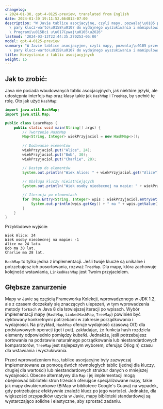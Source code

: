 ```yaml
---
changelog:
- 2024-01-30, gpt-4-0125-preview, translated from English
date: 2024-01-30 19:11:52.664013-07:00
description: "W Javie tablice asocjacyjne, czyli mapy, pozwalaj\u0105 przechowywa\u0107\
  \ pary klucz-warto\u015B\u0107 do wydajnego wyszukiwania i manipulowania danymi.\
  \ Programi\u015Bci u\u017Cywaj\u0105\u2026"
lastmod: '2024-03-13T22:44:35.270253-06:00'
model: gpt-4-0125-preview
summary: "W Javie tablice asocjacyjne, czyli mapy, pozwalaj\u0105 przechowywa\u0107\
  \ pary klucz-warto\u015B\u0107 do wydajnego wyszukiwania i manipulowania danymi."
title: Korzystanie z tablic asocjacyjnych
weight: 15
---
```


## Jak to zrobić:
Java nie posiada wbudowanych tablic asocjacyjnych, jak niektóre języki, ale udostępnia interfejs `Map` oraz klasy takie jak `HashMap` i `TreeMap`, by spełnić tę rolę. Oto jak użyć `HashMap`:

```Java
import java.util.HashMap;
import java.util.Map;

public class LearnMaps {
    public static void main(String[] args) {
        // Tworzenie HashMap
        Map<String, Integer> wiekPrzyjaciol = new HashMap<>();
        
        // Dodawanie elementów
        wiekPrzyjaciol.put("Alice", 24);
        wiekPrzyjaciol.put("Bob", 30);
        wiekPrzyjaciol.put("Charlie", 28);

        // Dostęp do elementów
        System.out.println("Wiek Alice: " + wiekPrzyjaciol.get("Alice"));
        
        // Obsługa kluczy nieistniejących
        System.out.println("Wiek osoby nieobecnej na mapie: " + wiekPrzyjaciol.getOrDefault("Dan", -1));

        // Iteracja po elementach
        for (Map.Entry<String, Integer> wpis : wiekPrzyjaciol.entrySet()) {
            System.out.println(wpis.getKey() + " ma " + wpis.getValue() + " lat(a).");
        }
    }
}
```

Przykładowe wyjście:

```
Wiek Alice: 24
Wiek osoby nieobecnej na mapie: -1
Alice ma 24 lata.
Bob ma 30 lat.
Charlie ma 28 lat.
```

`HashMap` to tylko jedna z implementacji. Jeśli twoje klucze są unikalne i potrzebujesz ich posortowania, rozważ `TreeMap`. Dla mapy, która zachowuje kolejność wstawiania, `LinkedHashMap` jest Twoim przyjacielem.

## Głębsze zanurzenie
Mapy w Javie są częścią Frameworka Kolekcji, wprowadzonego w JDK 1.2, ale z czasem doczekały się znaczących ulepszeń, w tym wprowadzenia metody `forEach` w Java 8 dla łatwiejszej iteracji po wpisach. Wybór implementacji mapy (`HashMap`, `LinkedHashMap`, `TreeMap`) powinien być dyktowany konkretnymi potrzebami w zakresie porządkowania i wydajności. Na przykład, `HashMap` oferuje wydajność czasową O(1) dla podstawowych operacji (get i put), zakładając, że funkcja hash rozdziela elementy odpowiednio pomiędzy kubełki. Jednakże, jeśli potrzebujesz sortowania na podstawie naturalnego porządkowania lub niestandardowych komparatorów, `TreeMap` jest najlepszym wyborem, oferując O(log n) czasu dla wstawiania i wyszukiwania.

Przed wprowadzeniem `Map`, tablice asocjacyjne były zazwyczaj implementowane za pomocą dwóch równoległych tablic (jednej dla kluczy, drugiej dla wartości) lub niestandardowych struktur danych o mniejszej wydajności. Obecne alternatywy dla `Map` i jej implementacji mogą obejmować biblioteki stron trzecich oferujące specjalizowane mapy, takie jak mapy dwukierunkowe (BiMap w bibliotece Google's Guava) na wypadek, gdy potrzebujesz efektywnie znaleźć klucz po jego wartości. Jednakże, dla większości przypadków użycia w Javie, mapy biblioteki standardowej są wystarczająco solidne i elastyczne, aby sprostać zadaniu.
